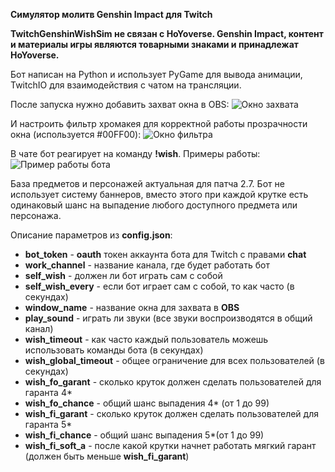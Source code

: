 **Симулятор молитв Genshin Impact для Twitch**

**TwitchGenshinWishSim не связан с HoYoverse. Genshin Impact, контент и материалы игры являются товарными знаками и принадлежат HoYoverse.**

Бот написан на Python и использует PyGame для вывода анимации, TwitchIO для взаимодействия с чатом на трансляции.

После запуска нужно добавить захват окна в OBS:
![Окно захвата](https://sun9-8.userapi.com/impf/pAESgu_LD0KJp2P7ABr8u2renAdz9HBMxy60HQ/Sxxgzt6h_Ao.jpg?size=724x511&quality=96&sign=1ff1d15cac089fd88ff3fb4f176af17f&type=album)

И настроить фильтр хромакея для корректной работы прозрачности окна (используется #00FF00):
![Окно фильтра](https://sun9-67.userapi.com/impf/fxXUL0IhCCpdZrIjKOqu3mkcdm9EC0pvqCHoBA/TInDfvB-64A.jpg?size=862x760&quality=96&sign=77c3032cbc955e9ba187ba4e12130bbe&type=album)

В чате бот реагирует на команду **!wish**. Примеры работы:
![Пример работы бота](https://sun9-63.userapi.com/impf/VUBcsjyNwLuwAvcEcP4bflMsJz0JYtLOTm0gXQ/dCB9_I5UULE.jpg?size=1604x743&quality=96&sign=82f96fda9e09b62b29dd2935eee65953&type=album)

База предметов и персонажей актуальная для патча 2.7. Бот не использует систему баннеров, вместо этого при каждой крутке есть одинаковый шанс на выпадение любого доступного предмета или персонажа.

Описание параметров из **config.json**:

 - **bot_token** - **oauth** токен аккаунта бота для Twitch с правами **chat**
 - **work_channel** - название канала, где будет работать бот
 - **self_wish** - должен ли бот играть сам с собой
 - **self_wish_every** - если бот играет сам с собой, то как часто (в секундах)
 - **window_name** - название окна для захвата в **OBS**
 - **play_sound** - играть ли звуки (все звуки воспроизводятся в общий канал)
 - **wish_timeout** - как часто каждый пользователь можешь использовать команды бота (в секундах)
 - **wish_global_timeout** - общее ограничение для всех пользователей (в секундах)
 - **wish_fo_garant** - сколько круток должен сделать пользователей для гаранта 4*
 - **wish_fo_chance** - общий шанс выпадения 4* (от 1 до 99)
 - **wish_fi_garant** - сколько круток должен сделать пользователей для гаранта 5*
 - **wish_fi_chance** - общий шанс выпадения 5*(от 1 до 99)
 - **wish_fi_soft_a** - после какой крутки начнет работать мягкий гарант (должен быть меньше **wish_fi_garant**)
